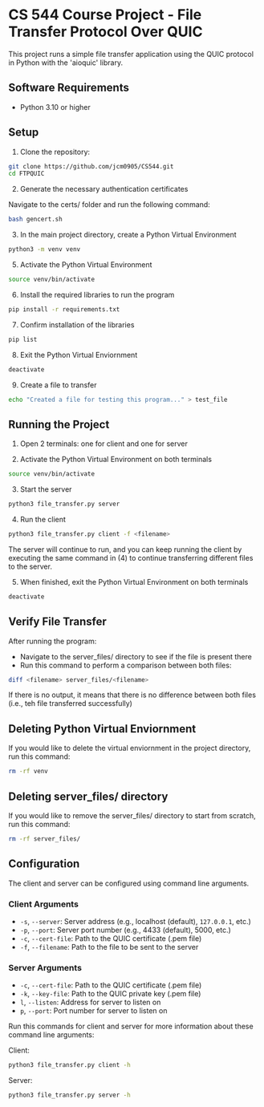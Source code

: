 # CS 544 Course Project - File Transfer Protocol Over QUIC

This project runs a simple file transfer application using the QUIC protocol in Python with the 'aioquic' library.

## Software Requirements

- Python 3.10 or higher

## Setup
1. Clone the repository:
```sh
git clone https://github.com/jcm0905/CS544.git
cd FTPQUIC
```

2. Generate the necessary authentication certificates

Navigate to the certs/ folder and run the following command:
```sh
bash gencert.sh
```
3. In the main project directory, create a Python Virtual Environment
```sh
python3 -m venv venv
```

5. Activate the Python Virtual Environment
```sh
source venv/bin/activate
```

6. Install the required libraries to run the program
```sh
pip install -r requirements.txt
```

7. Confirm installation of the libraries
```sh
pip list
```

8. Exit the Python Virtual Enviornment
```sh
deactivate
```

9. Create a file to transfer
```sh
echo "Created a file for testing this program..." > test_file
```


## Running the Project

1. Open 2 terminals: one for client and one for server

2. Activate the Python Virtual Environment on both terminals
```sh
source venv/bin/activate
```

3. Start the server
```sh
python3 file_transfer.py server
```

4. Run the client
```sh
python3 file_transfer.py client -f <filename>
```

The server will continue to run, and you can keep running the client by executing the same command in (4) to continue transferring different files to the server.

5. When finished, exit the Python Virtual Environment on both terminals
```sh
deactivate
```

## Verify File Transfer

After running the program:
- Navigate to the server_files/ directory to see if the file is present there
- Run this command to perform a comparison between both files:
```sh
diff <filename> server_files/<filename>
```

If there is no output, it means that there is no difference between both files (i.e., teh file transferred successfully)

## Deleting Python Virtual Enviornment

If you would like to delete the virtual enviornment in the project directory, run this command:
```sh
rm -rf venv
```


## Deleting server_files/ directory

If you would like to remove the server_files/ directory to start from scratch, run this command:
```sh
rm -rf server_files/
```

## Configuration

The client and server can be configured using command line arguments.

### Client Arguments

- `-s`, `--server`: Server address (e.g., localhost (default), `127.0.0.1`, etc.)
-  `-p`, `--port`: Server port number (e.g., 4433 (default), 5000, etc.)
- `-c`, `--cert-file`: Path to the QUIC certificate (.pem file)
- `-f`, `--filename`: Path to the file to be sent to the server

### Server Arguments

- `-c`, `--cert-file`: Path to the QUIC certificate (.pem file)
- `-k`, `--key-file`: Path to the QUIC private key (.pem file)
- `l`, `--listen`: Address for server to listen on
- `p`, `--port`: Port number for server to listen on

Run this commands for client and server for more information about these command line arguments:

Client:
```sh
python3 file_transfer.py client -h
```

Server:
```sh
python3 file_transfer.py server -h
```

